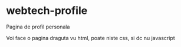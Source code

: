 # webtech-profile

Pagina de profil personala

Voi face o pagina draguta vu html, poate niste css, si dc nu javascript